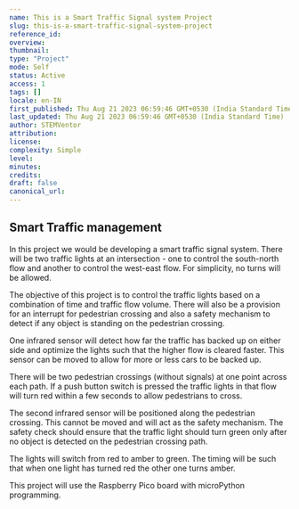 ```yaml
---
name: This is a Smart Traffic Signal system Project
slug: this-is-a-smart-traffic-signal-system-project
reference_id:
overview:
thumbnail:
type: "Project"
mode: Self
status: Active
access: 1
tags: []
locale: en-IN
first_published: Thu Aug 21 2023 06:59:46 GMT+0530 (India Standard Time)
last_updated: Thu Aug 21 2023 06:59:46 GMT+0530 (India Standard Time)
author: STEMVentor
attribution:
license:
complexity: Simple
level:
minutes:
credits:
draft: false
canonical_url:
---
```


## Smart Traffic management

In this project we would be developing a smart traffic signal system.
There will be two traffic lights at an intersection - one to control the south-north flow and another to control the west-east flow. For simplicity, no turns will be allowed.

The objective of this project is to control the traffic lights based on a combination of time and traffic flow volume. There will also be a provision for an interrupt for pedestrian crossing and also a safety mechanism to detect if any object is standing on the pedestrian crossing.

One infrared sensor will detect how far the traffic has backed up on either side and optimize the lights such that the higher flow is cleared faster. This sensor can be moved to allow for more or less cars to be backed up.

There will be two pedestrian crossings (without signals) at one point across each path. If a push button switch is pressed the traffic lights in that flow will turn red within a few seconds to allow pedestrians to cross.

The second infrared sensor will be positioned along the pedestrian crossing. This cannot be moved and will act as the safety mechanism. The safety check should ensure that the traffic light should turn green only after no object is detected on the pedestrian crossing path.

The lights will switch from red to amber to green. The timing will be such that when one light has turned red the other one turns amber.

This project will use the Raspberry Pico board with microPython programming.

